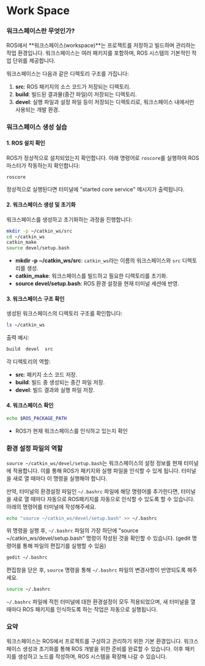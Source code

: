 # Work Space

### 워크스페이스란 무엇인가?

ROS에서 \*\*워크스페이스(workspace)\*\*는 프로젝트를 저장하고 빌드하며 관리하는 작업 환경입니다. 워크스페이스는 여러 패키지를 포함하며, ROS 시스템의 기본적인 작업 단위를 제공합니다.

워크스페이스는 다음과 같은 디렉토리 구조를 가집니다:

1. **src**: ROS 패키지의 소스 코드가 저장되는 디렉토리.
2. **build**: 빌드된 결과물(중간 파일)이 저장되는 디렉토리.
3. **devel**: 실행 파일과 설정 파일 등이 저장되는 디렉토리로, 워크스페이스 내에서만 사용되는 개발 환경.



### 워크스페이스 생성 실습

#### 1. ROS 설치 확인

ROS가 정상적으로 설치되었는지 확인합니다. 아래 명령어로 `roscore`를 실행하여 ROS 마스터가 작동하는지 확인합니다:

```bash
roscore
```

정상적으로 실행된다면 터미널에 "started core service" 메시지가 출력됩니다.



#### 2. 워크스페이스 생성 및 초기화

워크스페이스를 생성하고 초기화하는 과정을 진행합니다:

```bash
mkdir -p ~/catkin_ws/src
cd ~/catkin_ws
catkin_make
source devel/setup.bash
```

* **mkdir -p \~/catkin\_ws/src**: `catkin_ws`라는 이름의 워크스페이스와 `src` 디렉토리를 생성.
* **catkin\_make**: 워크스페이스를 빌드하고 필요한 디렉토리를 초기화.
* **source devel/setup.bash**: ROS 환경 설정을 현재 터미널 세션에 반영.



#### 3. 워크스페이스 구조 확인

생성된 워크스페이스의 디렉토리 구조를 확인합니다:

```bash
ls ~/catkin_ws
```

출력 예시:

```bash
build  devel  src
```

각 디렉토리의 역할:

* **src**: 패키지 소스 코드 저장.
* **build**: 빌드 중 생성되는 중간 파일 저장.
* **devel**: 빌드 결과와 실행 파일 저장.



#### 4. 워크스페이스 확인

```bash
echo $ROS_PACKAGE_PATH
```

* ROS가 현재 워크스페이스를 인식하고 있는지 확인



### 환경 설정 파일의 역할

`source ~/catkin_ws/devel/setup.bash`는 워크스페이스의 설정 정보를 현재 터미널에 적용합니다. 이를 통해 ROS가 패키지와 실행 파일을 인식할 수 있게 됩니다. 터미널을 새로 열 때마다 이 명령을 실행해야 합니다.

만약, 터미널의 환경설정 파일인 `~/.bashrc` 파일에 해당 명령어를 추가한다면, 터미널을 새로 열 때마다 자동으로 ROS패키지를 자동으로 인식할 수 있도록 할 수 있습니다. 아래의 명령어를 터미널에 작성해주세요.

```bash
echo "source ~/catkin_ws/devel/setup.bash" >> ~/.bashrc
```

위 명령을 실행 후,  `~/.bashrc` 파일의 가장 하단에 "source ~/catkin_ws/devel/setup.bash" 명령이 작성된 것을 확인할 수 있습니다. (gedit 명령어를 통해 파일의 편집기를 실행할 수  있음)

```bash
gedit ~/.bashrc
```

편집창을 닫은 후, `source` 명령을 통해 `~/.bashrc` 파일의 변경사항이 반영되도록 해주세요.

```bash
source ~/.bashrc
```

`~/.bashrc` 파일에 적힌 터미널에 대한 환경설정이 모두 적용되었으며, 새 터미널을 열 때마다 ROS 패키지를 인식하도록 하는 작업은 자동으로 실행됩니다.



### 요약

워크스페이스는 ROS에서 프로젝트를 구성하고 관리하기 위한 기본 환경입니다. 워크스페이스 생성과 초기화를 통해 ROS 개발을 위한 준비를 완료할 수 있습니다. 이후 패키지를 생성하고 노드를 작성하며, ROS 시스템을 확장해 나갈 수 있습니다.
